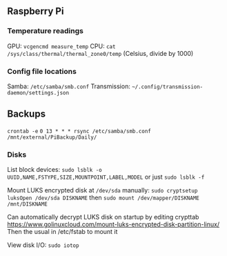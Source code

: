 ## Raspberry Pi

### Temperature readings

GPU: `vcgencmd measure_temp`
CPU: `cat /sys/class/thermal/thermal_zone0/temp` (Celsius, divide by 1000)

### Config file locations

Samba: `/etc/samba/smb.conf`
Transmission: `~/.config/transmission-daemon/settings.json`

## Backups
`crontab -e`
`0 13 * * * rsync /etc/samba/smb.conf /mnt/external/PiBackup/Daily/`

### Disks

List block devices:
`sudo lsblk -o UUID,NAME,FSTYPE,SIZE,MOUNTPOINT,LABEL,MODEL`
or just `sudo lsblk -f`

Mount LUKS encrypted disk at `/dev/sda` manually:
`sudo cryptsetup luksOpen /dev/sda DISKNAME`
then
`sudo mount /dev/mapper/DISKNAME /mnt/DISKNAME`

Can automatically decrypt LUKS disk on startup by editing crypttab https://www.golinuxcloud.com/mount-luks-encrypted-disk-partition-linux/
Then the usual in /etc/fstab to mount it

View disk I/O: `sudo iotop`
